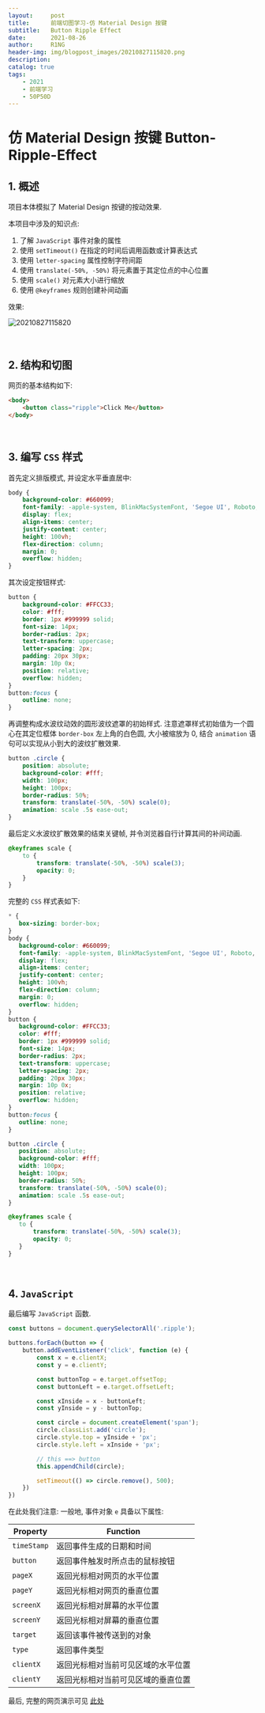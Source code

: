 ```yaml
---
layout:     post
title:      前端切图学习-仿 Material Design 按键
subtitle:   Button Ripple Effect
date:       2021-08-26
author:     R1NG
header-img: img/blogpost_images/20210827115820.png
description: 
catalog: true
tags:
    - 2021
    - 前端学习
    - 50P50D
---
```


# 仿 Material Design 按键 Button-Ripple-Effect

## 1. 概述

项目本体模拟了 Material Design 按键的按动效果.

本项目中涉及的知识点:
1. 了解 `JavaScript` 事件对象的属性
2. 使用 `setTimeout()` 在指定的时间后调用函数或计算表达式
3. 使用 `letter-spacing` 属性控制字符间距
4. 使用 `translate(-50%, -50%)` 将元素置于其定位点的中心位置
5. 使用 `scale()` 对元素大小进行缩放
6. 使用 `@keyframes` 规则创建补间动画

效果: 

![20210827115820](https://cdn.jsdelivr.net/gh/KirisameMarisaa/KirisameMarisaa.github.io/img/blogpost_images/20210827115820.png)

<br>

## 2. 结构和切图

网页的基本结构如下:

~~~html
<body>
    <button class="ripple">Click Me</button>    
</body>
~~~

<br>

## 3. 编写 `CSS` 样式

首先定义排版模式, 并设定水平垂直居中: 

~~~css
body {
    background-color: #660099;
    font-family: -apple-system, BlinkMacSystemFont, 'Segoe UI', Roboto, Oxygen, Ubuntu, Cantarell, 'Open Sans', 'Helvetica Neue', sans-serif;
    display: flex;
    align-items: center;
    justify-content: center;
    height: 100vh;
    flex-direction: column;
    margin: 0;
    overflow: hidden;
}
~~~

其次设定按钮样式:

~~~css
button {
    background-color: #FFCC33;
    color: #fff;
    border: 1px #999999 solid;
    font-size: 14px;
    border-radius: 2px;
    text-transform: uppercase;
    letter-spacing: 2px;
    padding: 20px 30px;
    margin: 10p 0x;
    position: relative;
    overflow: hidden;
}
button:focus {
    outline: none;
}
~~~

再调整构成水波纹动效的圆形波纹遮罩的初始样式. 注意遮罩样式初始值为一个圆心在其定位框体 `border-box` 左上角的白色圆, 大小被缩放为 $0$, 结合 `animation` 语句可以实现从小到大的波纹扩散效果.

~~~css
button .circle {
    position: absolute;
    background-color: #fff;
    width: 100px;
    height: 100px;
    border-radius: 50%;
    transform: translate(-50%, -50%) scale(0);
    animation: scale .5s ease-out;
}
~~~

最后定义水波纹扩散效果的结束关键帧, 并令浏览器自行计算其间的补间动画.

~~~css
@keyframes scale {
    to {
        transform: translate(-50%, -50%) scale(3);
        opacity: 0;
    }
}
~~~

完整的 `CSS` 样式表如下: 

~~~css
* {
   box-sizing: border-box;
}
body {
   background-color: #660099;
   font-family: -apple-system, BlinkMacSystemFont, 'Segoe UI', Roboto, Oxygen, Ubuntu, Cantarell, 'Open Sans', 'Helvetica Neue', sans-serif;
   display: flex;
   align-items: center;
   justify-content: center;
   height: 100vh;
   flex-direction: column;
   margin: 0;
   overflow: hidden;
}
button {
   background-color: #FFCC33;
   color: #fff;
   border: 1px #999999 solid;
   font-size: 14px;
   border-radius: 2px;
   text-transform: uppercase;
   letter-spacing: 2px;
   padding: 20px 30px;
   margin: 10p 0x;
   position: relative;
   overflow: hidden;
}
button:focus {
   outline: none;
}

button .circle {
   position: absolute;
   background-color: #fff;
   width: 100px;
   height: 100px;
   border-radius: 50%;
   transform: translate(-50%, -50%) scale(0);
   animation: scale .5s ease-out;
}

@keyframes scale {
   to {
       transform: translate(-50%, -50%) scale(3);
       opacity: 0;
   }
}
~~~

<br>

## 4. `JavaScript`

最后编写 `JavaScript` 函数.

~~~javascript
const buttons = document.querySelectorAll('.ripple');

buttons.forEach(button => {
    button.addEventListener('click', function (e) {
        const x = e.clientX;
        const y = e.clientY;

        const buttonTop = e.target.offsetTop;
        const buttonLeft = e.target.offsetLeft;

        const xInside = x - buttonLeft;
        const yInside = y - buttonTop;

        const circle = document.createElement('span');
        circle.classList.add('circle');
        circle.style.top = yInside + 'px';
        circle.style.left = xInside + 'px';

        // this ==> button
        this.appendChild(circle);

        setTimeout(() => circle.remove(), 500);
    })
})
~~~

在此处我们注意:
一般地, 事件对象 `e` 具备以下属性: 

|Property|Function|
|-|-|
|`timeStamp`|返回事件生成的日期和时间|
|`button`|返回事件触发时所点击的鼠标按钮|
|`pageX`|返回光标相对网页的水平位置|
|`pageY`|返回光标相对网页的垂直位置|
|`screenX`|返回光标相对屏幕的水平位置|
|`screenY`|返回光标相对屏幕的垂直位置|
|`target`|返回该事件被传送到的对象|
|`type`|返回事件类型|
|`clientX`|返回光标相对当前可见区域的水平位置|
|`clientY`|返回光标相对当前可见区域的垂直位置|

最后, 完整的网页演示可见 [此处](../../../../../projects/50P50D/button-ripple-effect/index.html)